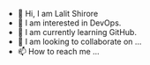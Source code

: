 - 👋 Hi, I am Lalit Shirore
- 👀 I am interested in DevOps.
- 🌱 I am currently learning GitHub.
- 💞️ I am looking to collaborate on ...
- 📫 How to reach me ...

<!---
Lalit708/Lalit708 is a ✨ special ✨ repository because its `README.md` (this file) appears on your GitHub profile.
You can click the Preview link to take a look at your changes.
--->
